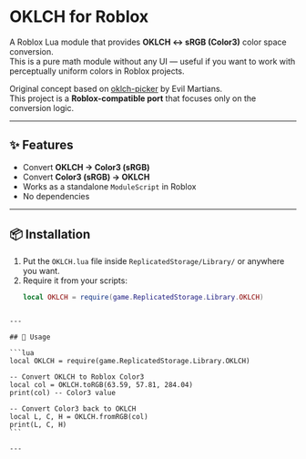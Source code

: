 # OKLCH for Roblox

A Roblox Lua module that provides **OKLCH <-> sRGB (Color3)** color space conversion.  
This is a pure math module without any UI — useful if you want to work with perceptually uniform colors in Roblox projects.

Original concept based on [oklch-picker](https://github.com/evilmartians/oklch-picker) by Evil Martians.  
This project is a **Roblox-compatible port** that focuses only on the conversion logic.

---

## ✨ Features
- Convert **OKLCH → Color3 (sRGB)**  
- Convert **Color3 (sRGB) → OKLCH**  
- Works as a standalone `ModuleScript` in Roblox  
- No dependencies

---

## 📦 Installation
1. Put the `OKLCH.lua` file inside `ReplicatedStorage/Library/` or anywhere you want.
2. Require it from your scripts:
   ```lua
   local OKLCH = require(game.ReplicatedStorage.Library.OKLCH)
````

---

## 🚀 Usage

```lua
local OKLCH = require(game.ReplicatedStorage.Library.OKLCH)

-- Convert OKLCH to Roblox Color3
local col = OKLCH.toRGB(63.59, 57.81, 284.04)
print(col) -- Color3 value

-- Convert Color3 back to OKLCH
local L, C, H = OKLCH.fromRGB(col)
print(L, C, H)
```

---
